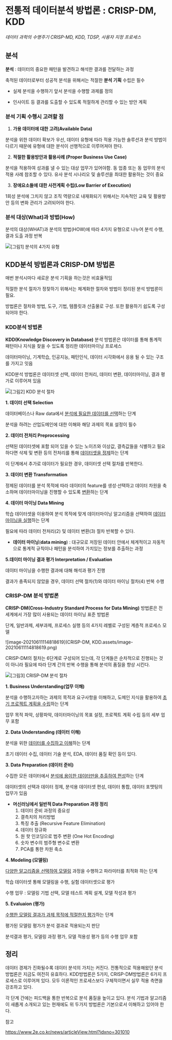 # 전통적 데이터분석 방법론 : CRISP-DM, KDD

###### 데이터 과학의 수명주기 CRISP-MD, KDD, TDSP, 사용자 지정 프로세스

## 분석

**분석** : 데이터의 중요한 패턴을 발견하고 해석한 결과를 전달하는 과정

축적된 데이터로부터 성공적 분석을 위해서는 적절한 **분석 기획** 수립은 필수

+ 실제 분석을 수행하기 앞서 분석을 수행할 과제를 정의

+ 인사이트 등 결과를 도출할 수 있도록 적절하게 관리할 수 있는 방안 계획



### 분석 기획 수행시 고려할 점

1. **가용 데이터에 대한 고려(Available Data)**

분석을 위한 데이터 확보가 우선, 데이터 유형에 따라 적용 가능한 솔루션과 분석 방법이 다르기 때문에 유형에 대한 분석이 선행적으로 이루어져야 한다.

2. **적절한 활용방안과 활용사례 (Proper Business Use Case)**

분석을 적용하여 성과를 낼 수 있는 대상 업무가 있어야함. 동 업종 또는 동 업무의 분석 적용 사례 참조할 수 있다. 유사 분석 시나리오 및 솔루션을 최대한 활용하는 것이 중요

3. **장애요소들에 대한 사전계획 수립(Low Barrier of Execution)**

1회성 분석에 그치지 않고 조직 역량으로 내재화되기 위해서는 지속적인 교육 및 활용방안 등의 변화 관리가 고려되어야 한다.



### 분석 대상(What)과 방법(How)

분석의 대상(WHAT)과 분석의 방법(HOW)에 따라 4가지 유형으로 나누어 분석 수행, 결과 도출 과정 반복

![[그림1] 분석의 4가지 유형](https://www.2e.co.kr/news/photo/202012/301010_3634_547.jpg)





## KDD분석 방법론과 CRISP-DM 방법론

매번 분석시마다 새로운 분석 기획을 하는것은 비효율적임

적절한 분석 절차가 정찾하기 위해서는 체계화한 절차와 방법이 정리된 분석 방법론이 필요.

방법론은 절차와 방법, 도구, 기법, 템플릿과 산출물로 구성. 또한 활용하기 쉽도록 구성되어야 한다.



### KDD분석 방법론

**KDD(Knowledge Discovery in Database)** 분석 방법론은 데이터를 통해 통계적 패턴이나 지식을 찾을 수 있도록 정리한 데이터마이닝 프로세스

데이터마이닝, 기계학습, 인공지능, 패턴인식, 데이터 시각화에서 응용 될 수 있는 구조를 가지고 잇음

KDD분석 방법론은 데이터셋 선택, 데이터 전처리, 데이터 변환, 데이터마이닝, 결과 평가로 이루어져 있음

![[그림2] KDD 분석 절차](https://www.2e.co.kr/news/photo/202012/301010_3635_555.jpg)

**1. 데이터 선택 Selection**

데이터베이스나 Raw data에서 <u>분석에 필요한 데이터를 선택</u>하는 단계

분석을 하려는 산업도메인에 대한 이해와 해당 과제의 목표 설정이 필수

**2. 데이터 전처리 Preprocessing**

선택된 데이터셋에 포함 되어 있을 수 있는 노이즈와 이상값, 결측값들을 식별하고 필요하다면 삭제 및 변환 등의 전처리를 통해 <u>데이터셋을 정제</u>하는 단계

이 단계에서 추가로 데이터가 필요한 경우, 데이터셋 선택 절차를 반복한다.

**3. 데이터 변환 Transformation**

정제된 데이터를 분석 목적에 따라 데이터의 feature를 생성·선택하고 데이터 차원을 축소하며 데이터마이닝을 진행할 수 있도록 <u>변환</u>하는 단계

**4. 데이터 마이닝 Data Mining**

학습 데이터셋을 이용하여 분석 목적에 맞게 데이터마이닝 알고리즘을 선택하여 <u>데이터마이닝을 실행</u>하는 단계

필요에 따라 데이터 전처리(2) 및 데이터 변환(3) 절차 반복할 수 있다.

+ **데이터 마이닝**(**data mining**) : 대규모로 저장된 데이터 안에서 체계적이고 자동적으로 통계적 규칙이나 패턴을 분석하여 가치있는 정보를 추출하는 과정

**5.데이터 마이닝 결과 평가 Interpretation / Evaluation**

데이터 마이닝을 수행한 결과에 대해 해석과 평가 진행

결과가 충족되지 않았을 경우, 데이터 선택 절차(1)와 데이터 마이닝 절차(4) 반복 수행



### CRISP-DM 분석 방법론

**CRISP-DM(Cross-Industry Standard Process for Data Mining)** 방법론은 전 세계에서 가장 많이 사용되는 데이터 마이닝 표준 방법론

단계, 일반과제, 세부과제, 프로세스 실행 등의 4가지 레벨로 구성된 계층적 프로세스 모델

![image-20210611114818619](CRISP-DM, KDD.assets/image-20210611114818619.png)

CRISP-DM의 절차는 6단계로 구성되어 있는데, 각 단계들은 순차적으로 진행되는 것이 아니라 필요에 따라 단계 간의 반복 수행을 통해 분석의 품질을 향상 시킨다.

![[그림3] CRISP-DM 분석 절차](https://www.2e.co.kr/news/photo/202012/301010_3636_5611.jpg)

**1. Business Understanding(업무 이해)**

분석을 수행하고자하는 과제의 목적과 요구사항을 이해하고, 도메인 지식을 활용하여 <u>초기 프로젝트 계획을 수립</u>하는 단계

업무 목적 파악, 상황파악, 데이터마이닝의 목표 설정, 프로젝트 계획 수립 등의 세부 업무 포함

**2. Data Understanding (데이터 이해)**

분석을 위한 <u>데이터를 수집하고 이해</u>하는 단계

초기 데이터 수집, 데이터 기술 분석, EDA, 데이터 품질 확인 등이 있다.

**3. Data Preparation (데이터 준비)**

수집한 모든 데이터에서 <u>분석에 용이한 데이터만을 추출하여 편성</u>하는 단계

데이터셋의 선택과 데이터 정제, 분석용 데이터셋 편성, 데이터 통합, 데이터 포맷팅의 업무가 있음

+ **머신러닝에서 일반적 Data Preparation 과정 정리**
  1. 데이터 준비 과정의 중요성
  2.  결측치의 처리방법
  3. 특징 추출 (Recursive Feature Elimination)
  4. 데이터 정규화
  5. 원 핫 인코딩으로 범주 변환 (One Hot Encoding)
  6. 숫자 변수의 범주형 변수로 변환
  7. PCA를 통한 차원 축소

**4. Modeling (모델링)**

<u>다양한 알고리즘을 선택하여 모델링</u> 과정을 수행하고 파라미터를 최적화 하는 단계

학습 데이터셋 통해 모델링을 수행, 실험 데이터셋으로 평가

수행 업무 : 모델링 기법 선택, 모델 테스트 계획 설계, 모델 작성과 평가

**5. Evaluaion (평가)**

<u>수행한 모델링 결과가 과제 목적에 적절한지 평가</u>하는 단계

평가된 모델링 평가가 분석 결과로 적용되는지 판단

분석결과 평가, 모델링 과정 평가, 모델 적용성 평가 등의 수행 업무 포함



## 정리

데이터 경제가 진화될수록 데이터 분석의 가치는 커진다. 전통적으로 적용해왔던 분석 방법론은 지금도 여전히 유효하다. KDD방법론은 5가지, CRISP-DM방법론은 6가지 프로세스로 이루어져 있다. 모두 이론적인 프로세스보다 구체적이면서 실무 적용 측면을 강조하고 있다. 

각 단계 간에는 피드백을 통한 반복으로 분석 품질을 높이고 있다. 분석 기법과 알고리즘이 새롭게 소개되고 있는 현재에도 위 두가지 방법론은 기본으로서 이해하고 있어야 한다.



참고

https://www.2e.co.kr/news/articleView.html?idxno=301010